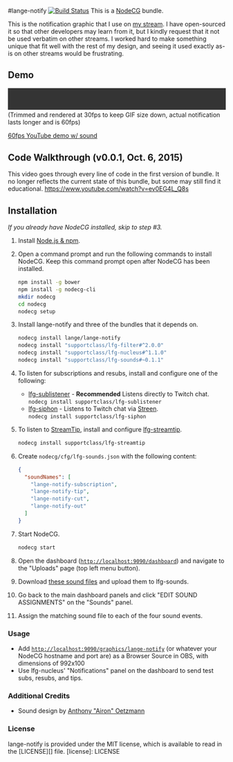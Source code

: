 #lange-notify [![Build Status](https://travis-ci.org/Lange/lange-notify.svg?branch=master)](https://travis-ci.org/Lange/lange-notify)
This is a [NodeCG](http://github.com/nodecg/nodecg) bundle.

This is the notification graphic that I use on [my stream](http://twitch.tv/langeh).
I have open-sourced it so that other developers may learn from it, but I kindly request that it not be used verbatim
on other streams. I worked hard to make something unique that fit well with the rest of my design, and seeing it used
exactly as-is on other streams would be frustrating.

## Demo
<img src="sample.gif?raw=true"/>
(Trimmed and rendered at 30fps to keep GIF size down, actual notification lasts longer and is 60fps)

[60fps YouTube demo w/ sound](https://www.youtube.com/watch?v=yMC4vuoset8)

## Code Walkthrough (v0.0.1, Oct. 6, 2015)
This video goes through every line of code in the first version of bundle. 
It no longer reflects the current state of this bundle, but some may still find it educational. https://www.youtube.com/watch?v=ev0EG4L_Q8s

## Installation
_If you already have NodeCG installed, skip to step #3._

1. Install [Node.js & npm](https://nodejs.org/en/).

2. Open a command prompt and run the following commands to install NodeCG.
Keep this command prompt open after NodeCG has been installed.
	```sh
	npm install -g bower
	npm install -g nodecg-cli
	mkdir nodecg
	cd nodecg
	nodecg setup
	```

3. Install lange-notify and three of the bundles that it depends on.
	```sh
	nodecg install lange/lange-notify
	nodecg install "supportclass/lfg-filter#^2.0.0"
	nodecg install "supportclass/lfg-nucleus#^1.1.0"
	nodecg install "supportclass/lfg-sounds#~0.1.1"
	```

4. To listen for subscriptions and resubs, install and configure one of the following:
	- [lfg-sublistener](https://github.com/SupportClass/lfg-sublistener) - **Recommended** Listens directly to Twitch chat.  
		`nodecg install supportclass/lfg-sublistener`
	- [lfg-siphon](https://github.com/SupportClass/lfg-siphon) - Listens to Twitch chat via [Streen](https://github.com/SupportClass/streen).  
		`nodecg install supportclass/lfg-siphon`
  
5. To listen to [StreamTip](https://streamtip.com), install and configure [lfg-streamtip](https://github.com/SupportClass/lfg-streamtip).
	```sh
	nodecg install supportclass/lfg-streamtip
	```

6. Create `nodecg/cfg/lfg-sounds.json` with the following content:
	```json
	{
	  "soundNames": [
		"lange-notify-subscription",
		"lange-notify-tip",
		"lange-notify-cut",
		"lange-notify-out"
	  ]
	}
	```

7. Start NodeCG.
	```sh
	nodecg start
	```

8. Open the dashboard ([`http://localhost:9090/dashboard`](http://localhost:9090/dashboard)) and navigate to the "Uploads" page (top left menu button).
9. Download [these sound files](https://github.com/Lange/lange-notify/tree/master/sounds) and upload them to lfg-sounds.
10. Go back to the main dashboard panels and click "EDIT SOUND ASSIGNMENTS" on the "Sounds" panel.
11. Assign the matching sound file to each of the four sound events.

### Usage
- Add [`http://localhost:9090/graphics/lange-notify`](http://localhost:9090/graphics/lange-notify) 
(or whatever your NodeCG hostname and port are) as a Browser Source in OBS, with dimensions of 992x100
- Use lfg-nucleus' "Notifications" panel on the dashboard to send test subs, resubs, and tips.

### Additional Credits
- Sound design by [Anthony "Airon" Oetzmann](http://aironaudio.weebly.com/) 

### License
lange-notify is provided under the MIT license, which is available to read in the [LICENSE][] file.
[license]: LICENSE
